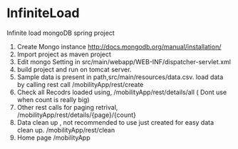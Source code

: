 # InfiniteLoad
Infinite load mongoDB spring project

1. Create Mongo instance 
http://docs.mongodb.org/manual/installation/
2. Import project as maven project 
3. Edit mongo Setting in src/main/webapp/WEB-INF/dispatcher-servlet.xml
4. build project and run on tomcat server.
5. Sample data is present in path,src/main/resources/data.csv. load data by calling rest call /mobilityApp/rest/create
6. Check all Recodrs loaded using, /mobilityApp/rest/details/all ( Dont use when count is really big)
7. Other rest calls for paging retrival,  /mobilityApp/rest/details/{page}/{count}
8. Data clean up , not recommended to use just created for easy data clean up. /mobilityApp/rest/clean
9. Home page /mobilityApp


  



